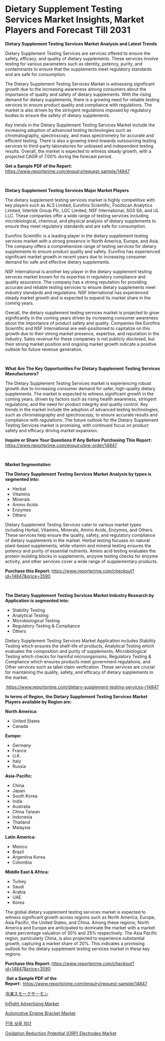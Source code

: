 <p><h1>Dietary Supplement Testing Services Market Insights, Market Players and Forecast Till 2031</h1></p><p><strong>Dietary Supplement Testing Services Market Analysis and Latest Trends</strong></p>
<p><p>Dietary Supplement Testing Services are services offered to ensure the safety, efficacy, and quality of dietary supplements. These services involve testing for various parameters such as identity, potency, purity, and contaminants to ensure that the supplements meet regulatory standards and are safe for consumption.</p><p>The Dietary Supplement Testing Services Market is witnessing significant growth due to the increasing awareness among consumers about the importance of quality and safety of dietary supplements. With the rising demand for dietary supplements, there is a growing need for reliable testing services to ensure product quality and compliance with regulations. The market is also driven by the stringent regulations imposed by regulatory bodies to ensure the safety of dietary supplements.</p><p>Key trends in the Dietary Supplement Testing Services Market include the increasing adoption of advanced testing technologies such as chromatography, spectroscopy, and mass spectrometry for accurate and efficient testing. There is also a growing trend towards outsourcing testing services to third-party laboratories for unbiased and independent testing results. Overall, the market is expected to witness steady growth, with a projected CAGR of 7.00% during the forecast period.</p></p>
<p><strong>Get a Sample PDF of the Report:&nbsp;</strong> <a href="https://www.reportprime.com/enquiry/request-sample/14847">https://www.reportprime.com/enquiry/request-sample/14847</a></p>
<p>&nbsp;</p>
<p><strong>Dietary Supplement Testing Services Major Market Players</strong></p>
<p><p>The dietary supplement testing services market is highly competitive with key players such as ALS Limited, Eurofins Scientific, Foodscan Analytics Limited, Intertek Group Plc, LGC Limited, NSF International, SGS SA, and UL LLC. These companies offer a wide range of testing services including microbiological, chemical, and physical analysis of dietary supplements to ensure they meet regulatory standards and are safe for consumption.</p><p>Eurofins Scientific is a leading player in the dietary supplement testing services market with a strong presence in North America, Europe, and Asia. The company offers a comprehensive range of testing services for dietary supplements to ensure product quality and safety. Eurofins has experienced significant market growth in recent years due to increasing consumer demand for safe and effective dietary supplements.</p><p>NSF International is another key player in the dietary supplement testing services market known for its expertise in regulatory compliance and quality assurance. The company has a strong reputation for providing accurate and reliable testing services to ensure dietary supplements meet industry standards and regulations. NSF International has experienced steady market growth and is expected to expand its market share in the coming years.</p><p>Overall, the dietary supplement testing services market is projected to grow significantly in the coming years driven by increasing consumer awareness about the importance of product safety and quality. Companies like Eurofins Scientific and NSF International are well-positioned to capitalize on this growth due to their strong market presence, expertise, and reputation in the industry. Sales revenue for these companies is not publicly disclosed, but their strong market position and ongoing market growth indicate a positive outlook for future revenue generation.</p></p>
<p>&nbsp;</p>
<p><strong>What Are The Key Opportunities For Dietary Supplement Testing Services Manufacturers?</strong></p>
<p><p>The Dietary Supplement Testing Services market is experiencing robust growth due to increasing consumer demand for safer, high-quality dietary supplements. The market is expected to witness significant growth in the coming years, driven by factors such as rising health awareness, stringent regulations, and the need for product integrity and quality control. Key trends in the market include the adoption of advanced testing technologies, such as chromatography and spectroscopy, to ensure accurate results and compliance with regulations. The future outlook for the Dietary Supplement Testing Services market is promising, with continued focus on product safety and efficacy driving market expansion.</p></p>
<p><strong>Inquire or Share Your Questions If Any Before Purchasing This Report:</strong> <a href="https://www.reportprime.com/enquiry/pre-order/14847">https://www.reportprime.com/enquiry/pre-order/14847</a></p>
<p>&nbsp;</p>
<p><strong>Market Segmentation</strong></p>
<p><strong>The Dietary Supplement Testing Services Market Analysis by types is segmented into:</strong></p>
<p><ul><li>Herbal</li><li>Vitamins</li><li>Minerals</li><li>Amino Acids</li><li>Enzymes</li><li>Others</li></ul></p>
<p><p>Dietary Supplement Testing Services cater to various market types including Herbal, Vitamins, Minerals, Amino Acids, Enzymes, and Others. These services help ensure the quality, safety, and regulatory compliance of dietary supplements in the market. Herbal testing focuses on natural plant-based supplements, while vitamin and mineral testing ensures the potency and purity of essential nutrients. Amino acid testing evaluates the protein-building blocks in supplements, enzyme testing checks for enzyme activity, and other services cover a wide range of supplementary products.</p></p>
<p><strong>Purchase this Report:&nbsp;</strong><a href="https://www.reportprime.com/checkout?id=14847&price=3590">https://www.reportprime.com/checkout?id=14847&price=3590</a></p>
<p>&nbsp;</p>
<p><strong>The Dietary Supplement Testing Services Market Industry Research by Application is segmented into:</strong></p>
<p><ul><li>Stability Testing</li><li>Analytical Testing</li><li>Microbiological Testing</li><li>Regulatory Testing & Compliance</li><li>Others</li></ul></p>
<p><p>Dietary Supplement Testing Services Market Application includes Stability Testing which ensures the shelf-life of products, Analytical Testing which evaluates the composition and purity of supplements, Microbiological Testing which checks for harmful microorganisms, Regulatory Testing & Compliance which ensures products meet government regulations, and Other services such as label claim verification. These services are crucial for maintaining the quality, safety, and efficacy of dietary supplements in the market.</p></p>
<p><a href="https://www.reportprime.com/dietary-supplement-testing-services-r14847">&nbsp;https://www.reportprime.com/dietary-supplement-testing-services-r14847</a></p>
<p><strong>In terms of Region, the Dietary Supplement Testing Services Market Players available by Region are:</strong></p>
<p>
    <p> <strong> North America: </strong>
        <ul>
            <li>United States</li>
            <li>Canada</li>
        </ul>
        </p> 
    <p> <strong> Europe: </strong>
        <ul>
            <li>Germany</li>
            <li>France</li>
            <li>U.K.</li>
            <li>Italy</li>
            <li>Russia</li>
        </ul>
        </p> 
    <p> <strong> Asia-Pacific: </strong>
        <ul>
            <li>China</li>
            <li>Japan</li>
            <li>South Korea</li>
            <li>India</li>
            <li>Australia</li>
            <li>China Taiwan</li>
            <li>Indonesia</li>
            <li>Thailand</li>
            <li>Malaysia</li>
        </ul>
        </p> 
    <p> <strong> Latin America: </strong>
        <ul>
            <li>Mexico</li>
            <li>Brazil</li>
            <li>Argentina Korea</li>
            <li>Colombia</li>
        </ul>
        </p> 
    <p> <strong> Middle East & Africa: </strong>
        <ul>
            <li>Turkey</li>
            <li>Saudi</li>
            <li>Arabia</li>
            <li>UAE</li>
            <li>Korea</li>
        </ul>
    </p>
    </p>
<p><p>The global dietary supplement testing services market is expected to witness significant growth across regions such as North America, Europe, Asia Pacific, the United States, and China. Among these regions, North America and Europe are anticipated to dominate the market with a market share percentage valuation of 30% and 25% respectively. The Asia Pacific region, particularly China, is also projected to experience substantial growth, capturing a market share of 20%. This indicates a promising outlook for the dietary supplement testing services market in these key regions.</p></p>
<p><strong>Purchase this Report: </strong><a href="https://www.reportprime.com/checkout?id=14847&price=3590">https://www.reportprime.com/checkout?id=14847&price=3590</a></p>
<p>&nbsp;<strong>Get a Sample PDF of the Report:&nbsp;&nbsp;</strong><a href="https://www.reportprime.com/enquiry/request-sample/14847">https://www.reportprime.com/enquiry/request-sample/14847</a></p>
<p><strong></strong></p>
<p><p><a href="https://medium.com/@jerrycurtis23/2024%E5%B9%B4%E3%81%8B%E3%82%892031%E5%B9%B4%E3%81%BE%E3%81%A7-%E3%82%B0%E3%83%AD%E3%83%BC%E3%83%90%E3%83%AB%E3%81%AA%E5%86%B7%E5%87%8D%E7%87%BB%E8%A3%BD%E3%82%B5%E3%83%BC%E3%83%A2%E3%83%B3%E5%B8%82%E5%A0%B4%E3%81%AE%E8%A6%8F%E6%A8%A1%E3%81%AF-%E6%A5%AD%E7%95%8C%E4%BA%88%E6%B8%AC%E3%81%AB%E3%82%88%E3%82%8B%E3%81%A8%E5%B9%B4%E5%B9%B3%E5%9D%87%E6%88%90%E9%95%B7%E7%8E%87%E3%81%8C12-4-%E3%82%92%E7%B5%8C%E9%A8%93%E3%81%99%E3%82%8B%E3%81%A8%E4%BA%88%E6%83%B3%E3%81%95%E3%82%8C%E3%81%A6%E3%81%84%E3%81%BE%E3%81%99-faa1b25d62a4">冷凍スモークサーモン</a></p><p><a href="https://github.com/suitykhatun12/Market-Research-Report-List-1/blob/main/inflight-advertising-market.md">Inflight Advertising Market</a></p><p><a href="https://www.linkedin.com/pulse/automotive-engine-bracket-market-industry-trends-forecast-cvhzf">Automotive Engine Bracket Market</a></p><p><a href="https://medium.com/@sophieinleeds/%EC%A7%84%EB%8F%99%EC%8B%9D-%EB%B3%BC-%ED%94%BC%EB%8D%94-%EC%8B%9C%EC%9E%A5-%EC%97%AD%ED%95%99%EC%9D%84-%ED%83%90%EC%83%89-%EA%B8%80%EB%A1%9C%EB%B2%8C-%EB%8F%99%ED%96%A5-%EB%B0%8F-%EB%AF%B8%EB%9E%98-%EC%84%B1%EC%9E%A5-%EC%A0%84%EB%A7%9D-2024-2031-%EC%9D%80-126-%ED%8E%98%EC%9D%B4%EC%A7%80%EC%97%90-%EA%B1%B8%EC%B3%90-%EB%8B%A4%EB%A3%A8%EA%B3%A0-%EC%9E%88%EC%8A%B5%EB%8B%88%EB%8B%A4-903d2d6f69be">진동 보울 피더</a></p><p><a href="https://medium.com/@ralphyoung1949/strategic-insights-into-global-oxidation-reduction-potential-orp-electrodes-market-trends-2024-8eeb3e8abbfc">Oxidation Reduction Potential (ORP) Electrodes Market</a></p></p>